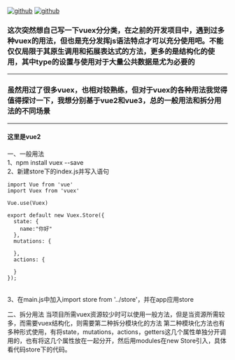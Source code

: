   [![github](https://img.shields.io/badge/pwjGitHub-%E5%B9%B2-brightgreen)](https://github.com/PWJ1900/-vuex-vue2/tree/master/project) 
  [![github](https://img.shields.io/badge/vue2-%E6%97%A9-green?style=plastic&logo=appveyor)](https://cn.vuejs.org/index.html)
### 这次突然想自己写一下vuex分分类，在之前的开发项目中，遇到过多种vuex的用法，但也是充分发挥js语法特点才可以充分使用吧。不能仅仅局限于其原生调用和拓展表达式的方法，更多的是结构化的使用，其中type的设置与使用对于大量公共数据是尤为必要的
-----
### 虽然用过了很多vuex，也相对较熟练，但对于vuex的各种用法我觉得值得探讨一下，我想分别基于vue2和vue3，总的一般用法和拆分用法的不同场景
-----
#### 这里是vue2
一、一般用法<br>
	1、npm install vuex --save<br>
	2、新建store下的index.js并写入语句<br>
```
import Vue from 'vue'
import Vuex from 'vuex'
 
Vue.use(Vuex)
 
export default new Vuex.Store({
  state: {
    name:"你好"
  },
  mutations: {
 
  },
  actions: {
 
  }
});
```
<br>
3、在main.js中加入import store from '../store'，并在app应用store
<br>

二、拆分用法
当项目所需vuex资源较少时可以使用一般方法，但是当资源所需较多，而需要vuex结构化，则需要第二种拆分模块化的方法
第二种模块化方法也有多种形式使用，有将state，mutations，actions，getters这几个属性单独分开调用的，也有将这几个属性放在一起分开，然后用modules在new Store引入，具体看代码store下的代码。
